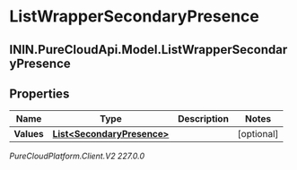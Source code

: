 # ListWrapperSecondaryPresence

## ININ.PureCloudApi.Model.ListWrapperSecondaryPresence

## Properties

|Name | Type | Description | Notes|
|------------ | ------------- | ------------- | -------------|
| **Values** | [**List&lt;SecondaryPresence&gt;**](SecondaryPresence) |  | [optional] |



_PureCloudPlatform.Client.V2 227.0.0_
